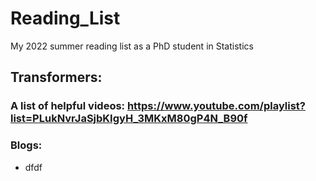# Reading_List
My 2022 summer reading list as a PhD student in Statistics

## Transformers:

### A list of helpful videos: https://www.youtube.com/playlist?list=PLukNvrJaSjbKIgyH_3MKxM80gP4N_B90f

### Blogs:
* dfdf
